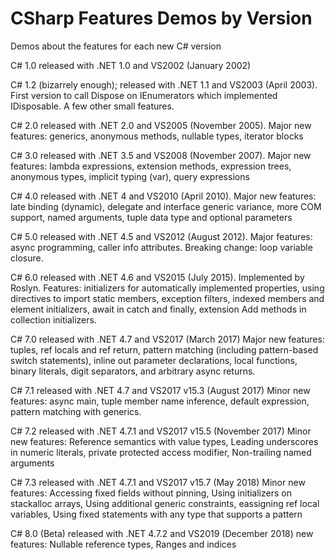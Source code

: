# CSharp Features Demos by Version
Demos about the features for each new C# version

C# 1.0 released with .NET 1.0 and VS2002 (January 2002)

C# 1.2 (bizarrely enough); released with .NET 1.1 and VS2003 (April 2003). First version to call Dispose on IEnumerators which implemented IDisposable. A few other small features.

C# 2.0 released with .NET 2.0 and VS2005 (November 2005). Major new features: generics, anonymous methods, nullable types, iterator blocks

C# 3.0 released with .NET 3.5 and VS2008 (November 2007). Major new features: lambda expressions, extension methods, expression trees, anonymous types, implicit typing (var), query expressions

C# 4.0 released with .NET 4 and VS2010 (April 2010). Major new features: late binding (dynamic), delegate and interface generic variance, more COM support, named arguments, tuple data type and optional parameters

C# 5.0 released with .NET 4.5 and VS2012 (August 2012). Major features: async programming, caller info attributes. Breaking change: loop variable closure.

C# 6.0 released with .NET 4.6 and VS2015 (July 2015). Implemented by Roslyn. Features: initializers for automatically implemented properties, using directives to import static members, exception filters, indexed members and element initializers, await in catch and finally, extension Add methods in collection initializers.

C# 7.0 released with .NET 4.7 and VS2017 (March 2017) Major new features: tuples, ref locals and ref return, pattern matching (including pattern-based switch statements), inline out parameter declarations, local functions, binary literals, digit separators, and arbitrary async returns.

C# 7.1 released with .NET 4.7 and VS2017 v15.3 (August 2017) Minor new features: async main, tuple member name inference, default expression, pattern matching with generics.

C# 7.2 released with .NET 4.7.1 and VS2017 v15.5 (November 2017) Minor new features: Reference semantics with value types, Leading underscores in numeric literals, private protected access modifier, Non-trailing named arguments

C# 7.3 released with .NET 4.7.1 and VS2017 v15.7 (May 2018) Minor new features: Accessing fixed fields without pinning, Using initializers on stackalloc arrays, Using additional generic constraints, eassigning ref local variables, Using fixed statements with any type that supports a pattern

C# 8.0 (Beta) released with .NET 4.7.2 and VS2019 (December 2018) new features: Nullable reference types, Ranges and indices
